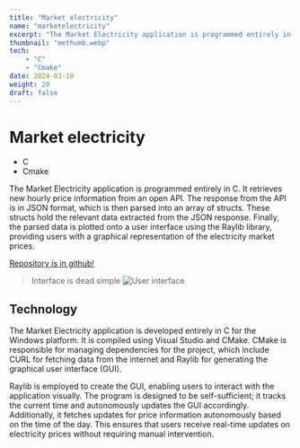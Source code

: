 ```yaml
---
title: "Market electricity"
name: "marketelectricity"
excerpt: "The Market Electricity application is programmed entirely in C. It retrieves new hourly price information from an open API. The response from the API is in JSON format, which is then p..."
thumbnail: "methumb.webp"
tech: 
    - "C"
    - "Cmake"
date: 2024-03-10
weight: 20
draft: false
---
```


# Market electricity
- C
- Cmake

The Market Electricity application is programmed entirely in C. It retrieves new hourly price information from an open API. The response from the API is in JSON format, which is then parsed into an array of structs. These structs hold the relevant data extracted from the JSON response. Finally, the parsed data is plotted onto a user interface using the Raylib library, providing users with a graphical representation of the electricity market prices.

[Repository is in github!](https://github.com/linre-90/marketElectricity)

> Interface is dead simple
![User interface](/content/images/methumb.webp "User interface.")


## Technology
The Market Electricity application is developed entirely in C for the Windows platform. It is compiled using Visual Studio and CMake. CMake is responsible for managing dependencies for the project, which include CURL for fetching data from the internet and Raylib for generating the graphical user interface (GUI).

Raylib is employed to create the GUI, enabling users to interact with the application visually. The program is designed to be self-sufficient; it tracks the current time and autonomously updates the GUI accordingly. Additionally, it fetches updates for price information autonomously based on the time of the day. This ensures that users receive real-time updates on electricity prices without requiring manual intervention.



